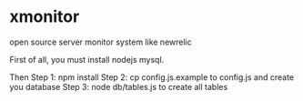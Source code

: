 xmonitor
========

open source server monitor system like newrelic

First of all, you must install nodejs mysql.

Then
Step 1: npm install
Step 2: cp config.js.example to config.js and create you database
Step 3: node db/tables.js to create all tables
